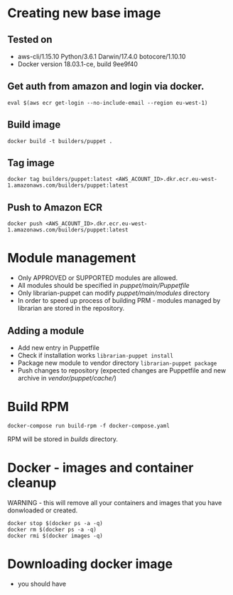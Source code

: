 # Creating new base image
## Tested on
- aws-cli/1.15.10 Python/3.6.1 Darwin/17.4.0 botocore/1.10.10
- Docker version 18.03.1-ce, build 9ee9f40

## Get auth from amazon and login via docker. 
```
eval $(aws ecr get-login --no-include-email --region eu-west-1)
```

## Build image
```
docker build -t builders/puppet .
```

## Tag image
```
docker tag builders/puppet:latest <AWS_ACOUNT_ID>.dkr.ecr.eu-west-1.amazonaws.com/builders/puppet:latest
```

## Push to Amazon ECR
```
docker push <AWS_ACOUNT_ID>.dkr.ecr.eu-west-1.amazonaws.com/builders/puppet:latest
```

# Module management
- Only APPROVED or SUPPORTED modules are allowed. 
- All modules should be specified in *puppet/main/Puppetfile*
- Only librarian-puppet can modify *puppet/main/modules* directory
- In order to speed up process of building PRM - modules managed by librarian are stored in the repository. 

## Adding a module
- Add new entry in Puppetfile
- Check if installation works
```librarian-puppet install```
- Package new module to vendor directory
```librarian-puppet package```
- Push changes to repository (expected changes are Puppetfile and new archive in *vendor/puppet/cache/*)

# Build RPM
```docker-compose run build-rpm -f docker-compose.yaml```

RPM will be stored in *builds* directory. 

# Docker - images and container cleanup 

WARNING - this will remove all your containers and images that you have donwloaded or created. 
```
docker stop $(docker ps -a -q)
docker rm $(docker ps -a -q)
docker rmi $(docker images -q)
```

# Downloading docker image  
- you should have 
